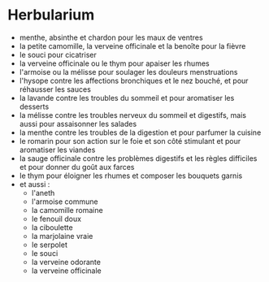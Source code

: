 # Herbularium

- menthe, absinthe et chardon pour les maux de ventres
- la petite camomille, la verveine officinale et la benoîte pour la fièvre
- le souci pour cicatriser
- la verveine officinale ou le thym pour apaiser les rhumes
- l'armoise ou la mélisse pour soulager les douleurs menstruations
- l'hysope contre les affections bronchiques et le nez bouché, et pour réhausser les sauces
- la lavande contre les troubles du sommeil et pour aromatiser les desserts
- la mélisse contre les troubles nerveux du sommeil et digestifs, mais aussi pour assaisonner les salades
- la menthe contre les troubles de la digestion et pour parfumer la cuisine
- le romarin pour son action sur le foie et son côté stimulant et pour aromatiser les viandes
- la sauge officinale contre les problèmes digestifs et les règles difficiles et pour donner du goût aux farces
- le thym pour éloigner les rhumes et composer les bouquets garnis
- et aussi :
	- l'aneth
	- l'armoise commune
	- la camomille romaine
	- le fenouil doux
	- la ciboulette
	- la marjolaine vraie
	- le serpolet
	- le souci
	- la verveine odorante
	- la verveine officinale
